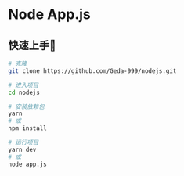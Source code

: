 # Node App.js

## 快速上手🚀

```bash
# 克隆
git clone https://github.com/Geda-999/nodejs.git

# 进入项目
cd nodejs

# 安装依赖包
yarn
# 或
npm install

# 运行项目
yarn dev
# 或
node app.js
```
